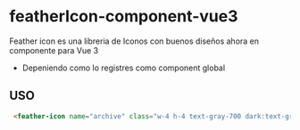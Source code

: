 # featherIcon-component-vue3
Feather icon es una libreria de Iconos con buenos diseños ahora en componente para Vue 3
- Depeniendo como lo registres como component global 

## USO 
```html
 <feather-icon name="archive" class="w-4 h-4 text-gray-700 dark:text-gray-300 mr-2" /> 
```
